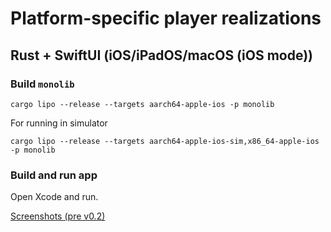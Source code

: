 # Platform-specific player realizations

## Rust + SwiftUI (iOS/iPadOS/macOS (iOS mode))

### Build `monolib`

```
cargo lipo --release --targets aarch64-apple-ios -p monolib
```

For running in simulator

```
cargo lipo --release --targets aarch64-apple-ios-sim,x86_64-apple-ios -p monolib
```

### Build and run app

Open Xcode and run.

[Screenshots (pre v0.2)](./screenshots/swiftui)
